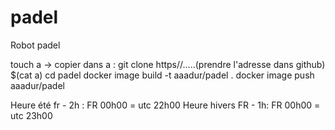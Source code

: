 # padel
Robot padel

touch a
-> copier dans a : git clone https//.....(prendre l'adresse dans github)
$(cat a)
cd padel
docker image build -t aaadur/padel .
docker image push aaadur/padel


Heure été fr - 2h : FR 00h00 = utc 22h00
Heure hivers FR - 1h: FR 00h00 = utc 23h00
